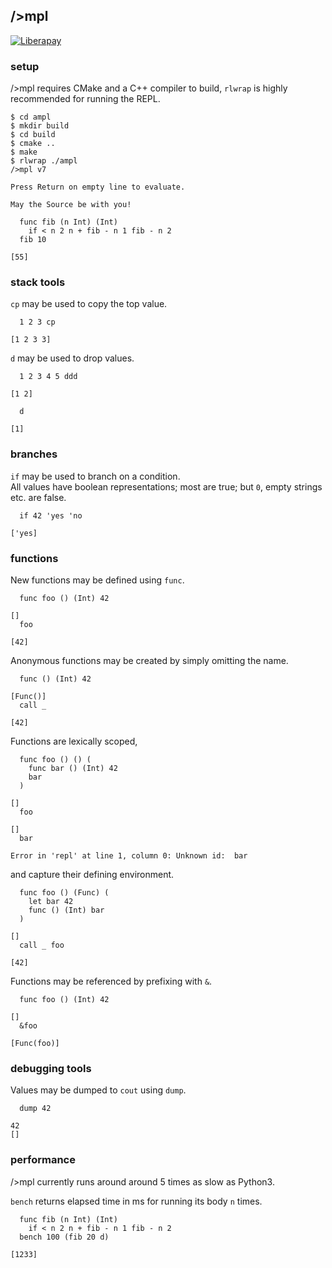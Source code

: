 ## />mpl

[![Liberapay](https://liberapay.com/assets/widgets/donate.svg)](https://liberapay.com/andreas7/donate)

### setup
/>mpl requires CMake and a C++ compiler to build, `rlwrap` is highly recommended for running the REPL.

```
$ cd ampl
$ mkdir build
$ cd build
$ cmake ..
$ make
$ rlwrap ./ampl
/>mpl v7

Press Return on empty line to evaluate.

May the Source be with you!

  func fib (n Int) (Int) 
    if < n 2 n + fib - n 1 fib - n 2
  fib 10
  
[55]
```

### stack tools
`cp` may be used to copy the top value.

```
  1 2 3 cp

[1 2 3 3]
```

`d` may be used to drop values.

```
  1 2 3 4 5 ddd

[1 2]

  d

[1]
```

### branches
`if` may be used to branch on a condition.<br/>
All values have boolean representations; most are true; but `0`, empty strings etc. are false.

```
  if 42 'yes 'no

['yes]
```

### functions
New functions may be defined using `func`.

```
  func foo () (Int) 42

[]
  foo

[42]
```

Anonymous functions may be created by simply omitting the name.

```
  func () (Int) 42

[Func()]
  call _

[42]
```

Functions are lexically scoped,

```
  func foo () () (
    func bar () (Int) 42
    bar
  )

[]
  foo

[]
  bar

Error in 'repl' at line 1, column 0: Unknown id:  bar
```

and capture their defining environment.

```
  func foo () (Func) (
    let bar 42
    func () (Int) bar
  )

[]
  call _ foo

[42]
```

Functions may be referenced by prefixing with `&`.

```
  func foo () (Int) 42

[]
  &foo
  
[Func(foo)]
```

### debugging tools
Values may be dumped to `cout` using `dump`.

```
  dump 42

42
[]
```

### performance
/>mpl currently runs around around 5 times as slow as Python3.<br/>

`bench` returns elapsed time in ms for running its body `n` times.

```
  func fib (n Int) (Int)
    if < n 2 n + fib - n 1 fib - n 2
  bench 100 (fib 20 d)

[1233]
```
